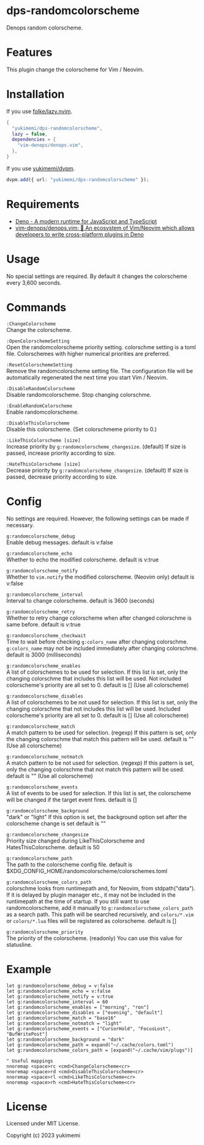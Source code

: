 # dps-randomcolorscheme

Denops random colorscheme.

# Features 

This plugin change the colorscheme for Vim / Neovim.

# Installation 

If you use [folke/lazy.nvim](https://github.com/folke/lazy.nvim).

```lua
{
  "yukimemi/dps-randomcolorscheme",
  lazy = false,
  dependencies = {
    "vim-denops/denops.vim",
  },
}
```

If you use [yukimemi/dvpm](https://github.com/yukimemi/dvpm).

```typescript
dvpm.add({ url: "yukimemi/dps-randomcolorscheme" });
```

# Requirements 

- [Deno - A modern runtime for JavaScript and TypeScript](https://deno.land/)
- [vim-denops/denops.vim: 🐜 An ecosystem of Vim/Neovim which allows developers to write cross-platform plugins in Deno](https://github.com/vim-denops/denops.vim)
# Usage 

No special settings are required.
By default it changes the colorscheme every 3,600 seconds.

# Commands 

`:ChangeColorscheme`                                      
Change the colorscheme.

`:OpenColorschemeSetting`                            
Open the randomcolorscheme priority setting.
colorschme setting is a toml file.
Colorschemes with higher numerical priorities are preferred.

`:ResetColorschemeSetting`                          
Remove the randomcolorscheme setting file.
The configuration file will be automatically regenerated the next time you start Vim / Neovim.

`:DisableRandomColorscheme`                        
Disable randomcolorscheme.
Stop changing colorschme.

`:EnableRandomColorscheme`                          
Enable randomcolorscheme.

`:DisableThisColorscheme`                            
Disable this colorscheme.
(Set colorschmeme priority to 0.)

`:LikeThisColorscheme [size]`                           
Increase priority by `g:randomcolorscheme_changesize`. (default)
If size is passed, increase priority according to size.

`:HateThisColorscheme [size]`                           
Decrease priority by `g:randomcolorscheme_changesize`. (default)
If size is passed, decrease priority according to size.

# Config 

No settings are required. However, the following settings can be made if necessary.

`g:randomcolorscheme_debug`                        
Enable debug messages.
default is v:false

`g:randomcolorscheme_echo`                          
Whether to echo the modified colorscheme.
default is v:true

`g:randomcolorscheme_notify`                      
Whether to `vim.notify` the modified colorscheme. (Neovim only)
default is v:false

`g:randomcolorscheme_interval`                  
Interval to change colorscheme.
default is 3600 (seconds)

`g:randomcolorscheme_retry`                        
Whether to retry change colorscheme when after changed colorschme is same before.
default is v:true

`g:randomcolorscheme_checkwait`                
Time to wait before checking `g:colors_name` after changing colorschme.
`g:colors_name` may not be included immediately after changing colorschme.
default is 3000 (milliseconds)

`g:randomcolorscheme_enables`                    
A list of colorschemes to be used for selection.
If this list is set, only the changing colorschme that includes this list will be used.
Not included colorscheme's priority are all set to 0.
default is [] (Use all colorscheme)

`g:randomcolorscheme_disables`                  
A list of colorschemes to be not used for selection.
If this list is set, only the changing colorschme that not includes this list will be used.
Included colorscheme's priority are all set to 0.
default is [] (Use all colorscheme)

`g:randomcolorscheme_match`                        
A match pattern to be used for selection. (regexp)
If this pattern is set, only the changing colorschme that match this pattern will be used.
default is "" (Use all colorscheme)

`g:randomcolorscheme_notmatch`                  
A match pattern to be not used for selection. (regexp)
If this pattern is set, only the changing colorschme that not match this pattern will be used.
default is "" (Use all colorscheme)

`g:randomcolorscheme_events`                      
A list of events to be used for selection.
If this list is set, the colorscheme will be changed if the target event fires.
default is []

`g:randomcolorscheme_background`              
"dark" or "light"
If this option is set, the background option set after the colorscheme change is set
default is ""

`g:randomcolorscheme_changesize`              
Priority size changed during LikeThisColorscheme and HatesThisColorscheme.
default is 50

`g:randomcolorscheme_path`                          
The path to the colorscheme config file.
default is $XDG_CONFIG_HOME/randomcolorscheme/colorschemes.toml

`g:randomcolorscheme_colors_path`            
colorschme looks from runtimepath and, for Neovim, from stdpath("data").
If it is delayed by plugin manager etc.,
it may not be included in the runtimepath at the time of startup.
If you still want to use randomcolorscheme, add it manually to
`g:randomcolorscheme_colors_path` as a search path.
This path will be searched recursively, and `colors/*.vim` or `colors/*.lua` files
will be registered as colorscheme.
default is []

`g:randomcolorscheme_priority`                  
The priority of the colorscheme. (readonly)
You can use this value for statusline.

# Example 

```vim
let g:randomcolorscheme_debug = v:false
let g:randomcolorscheme_echo = v:false
let g:randomcolorscheme_notify = v:true
let g:randomcolorscheme_interval = 60
let g:randomcolorscheme_enables = ["morning", "ron"]
let g:randomcolorscheme_disables = ["evening", "default"]
let g:randomcolorscheme_match = "base16"
let g:randomcolorscheme_notmatch = "light"
let g:randomcolorscheme_events = ["CursorHold", "FocusLost", "BufWritePost"]
let g:randomcolorscheme_background = "dark"
let g:randomcolorscheme_path = expand("~/.cache/colors.toml")
let g:randomcolorscheme_colors_path = [expand("~/.cache/vim/plugs")]

" Useful mappings
nnoremap <space>rc <cmd>ChangeColorscheme<cr>
nnoremap <space>rd <cmd>DisableThisColorscheme<cr>
nnoremap <space>rl <cmd>LikeThisColorscheme<cr>
nnoremap <space>rh <cmd>HateThisColorscheme<cr>
```

# License 

Licensed under MIT License.

Copyright (c) 2023 yukimemi

